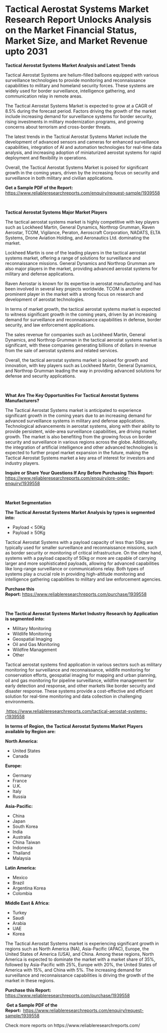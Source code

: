 <p><h1>Tactical Aerostat Systems Market Research Report Unlocks Analysis on the Market Financial Status, Market Size, and Market Revenue upto 2031</h1></p><p><strong>Tactical Aerostat Systems Market Analysis and Latest Trends</strong></p>
<p><p>Tactical Aerostat Systems are helium-filled balloons equipped with various surveillance technologies to provide monitoring and reconnaissance capabilities to military and homeland security forces. These systems are widely used for border surveillance, intelligence gathering, and communication relay in remote areas.</p><p>The Tactical Aerostat Systems Market is expected to grow at a CAGR of 8.5% during the forecast period. Factors driving the growth of the market include increasing demand for surveillance systems for border security, rising investments in military modernization programs, and growing concerns about terrorism and cross-border threats.</p><p>The latest trends in the Tactical Aerostat Systems Market include the development of advanced sensors and cameras for enhanced surveillance capabilities, integration of AI and automation technologies for real-time data analysis, and increasing adoption of miniaturized aerostat systems for rapid deployment and flexibility in operations.</p><p>Overall, the Tactical Aerostat Systems Market is poised for significant growth in the coming years, driven by the increasing focus on security and surveillance in both military and civilian applications.</p></p>
<p><strong>Get a Sample PDF of the Report:&nbsp;</strong> <a href="https://www.reliableresearchreports.com/enquiry/request-sample/1939558">https://www.reliableresearchreports.com/enquiry/request-sample/1939558</a></p>
<p>&nbsp;</p>
<p><strong>Tactical Aerostat Systems Major Market Players</strong></p>
<p><p>The tactical aerostat systems market is highly competitive with key players such as Lockheed Martin, General Dynamics, Northrop Grumman, Raven Aerostar, TCOM, Vigilance, Peraton, Aeroscraft Corporation, NADATS, ELTA Systems, Drone Aviation Holding, and Aeronautics Ltd. dominating the market.</p><p>Lockheed Martin is one of the leading players in the tactical aerostat systems market, offering a range of solutions for surveillance and reconnaissance missions. General Dynamics and Northrop Grumman are also major players in the market, providing advanced aerostat systems for military and defense applications.</p><p>Raven Aerostar is known for its expertise in aerostat manufacturing and has been involved in several key projects worldwide. TCOM is another prominent player in the market with a strong focus on research and development of aerostat technologies.</p><p>In terms of market growth, the tactical aerostat systems market is expected to witness significant growth in the coming years, driven by an increasing demand for surveillance and reconnaissance capabilities in defense, border security, and law enforcement applications.</p><p>The sales revenue for companies such as Lockheed Martin, General Dynamics, and Northrop Grumman in the tactical aerostat systems market is significant, with these companies generating billions of dollars in revenue from the sale of aerostat systems and related services.</p><p>Overall, the tactical aerostat systems market is poised for growth and innovation, with key players such as Lockheed Martin, General Dynamics, and Northrop Grumman leading the way in providing advanced solutions for defense and security applications.</p></p>
<p>&nbsp;</p>
<p><strong>What Are The Key Opportunities For Tactical Aerostat Systems Manufacturers?</strong></p>
<p><p>The Tactical Aerostat Systems market is anticipated to experience significant growth in the coming years due to an increasing demand for advanced surveillance systems in military and defense applications. Technological advancements in aerostat systems, along with their ability to provide persistent, wide-area surveillance capabilities, are driving market growth. The market is also benefiting from the growing focus on border security and surveillance in various regions across the globe. Additionally, the integration of artificial intelligence and other advanced technologies is expected to further propel market expansion in the future, making the Tactical Aerostat Systems market a key area of interest for investors and industry players.</p></p>
<p><strong>Inquire or Share Your Questions If Any Before Purchasing This Report:</strong> <a href="https://www.reliableresearchreports.com/enquiry/pre-order-enquiry/1939558">https://www.reliableresearchreports.com/enquiry/pre-order-enquiry/1939558</a></p>
<p>&nbsp;</p>
<p><strong>Market Segmentation</strong></p>
<p><strong>The Tactical Aerostat Systems Market Analysis by types is segmented into:</strong></p>
<p><ul><li>Payload < 50Kg</li><li>Payload ≥ 50Kg</li></ul></p>
<p><p>Tactical Aerostat Systems with a payload capacity of less than 50kg are typically used for smaller surveillance and reconnaissance missions, such as border security or monitoring of critical infrastructure. On the other hand, systems with a payload capacity of 50kg or more are capable of carrying larger and more sophisticated payloads, allowing for advanced capabilities like long-range surveillance or communications relay. Both types of systems play a crucial role in providing high-altitude monitoring and intelligence gathering capabilities to military and law enforcement agencies.</p></p>
<p><strong>Purchase this Report:&nbsp;</strong><a href="https://www.reliableresearchreports.com/purchase/1939558">https://www.reliableresearchreports.com/purchase/1939558</a></p>
<p>&nbsp;</p>
<p><strong>The Tactical Aerostat Systems Market Industry Research by Application is segmented into:</strong></p>
<p><ul><li>Military Monitoring</li><li>Wildlife Monitoring</li><li>Geospatial Imaging</li><li>Oil and Gas Monitoring</li><li>Wildfire Management</li><li>Other</li></ul></p>
<p><p>Tactical aerostat systems find application in various sectors such as military monitoring for surveillance and reconnaissance, wildlife monitoring for conservation efforts, geospatial imaging for mapping and urban planning, oil and gas monitoring for pipeline surveillance, wildfire management for early detection and response, and other markets like border security and disaster response. These systems provide a cost-effective and efficient solution for real-time monitoring and data collection in challenging environments.</p></p>
<p><a href="https://www.reliableresearchreports.com/tactical-aerostat-systems-r1939558">&nbsp;https://www.reliableresearchreports.com/tactical-aerostat-systems-r1939558</a></p>
<p><strong>In terms of Region, the Tactical Aerostat Systems Market Players available by Region are:</strong></p>
<p>
    <p> <strong> North America: </strong>
        <ul>
            <li>United States</li>
            <li>Canada</li>
        </ul>
        </p> 
    <p> <strong> Europe: </strong>
        <ul>
            <li>Germany</li>
            <li>France</li>
            <li>U.K.</li>
            <li>Italy</li>
            <li>Russia</li>
        </ul>
        </p> 
    <p> <strong> Asia-Pacific: </strong>
        <ul>
            <li>China</li>
            <li>Japan</li>
            <li>South Korea</li>
            <li>India</li>
            <li>Australia</li>
            <li>China Taiwan</li>
            <li>Indonesia</li>
            <li>Thailand</li>
            <li>Malaysia</li>
        </ul>
        </p> 
    <p> <strong> Latin America: </strong>
        <ul>
            <li>Mexico</li>
            <li>Brazil</li>
            <li>Argentina Korea</li>
            <li>Colombia</li>
        </ul>
        </p> 
    <p> <strong> Middle East & Africa: </strong>
        <ul>
            <li>Turkey</li>
            <li>Saudi</li>
            <li>Arabia</li>
            <li>UAE</li>
            <li>Korea</li>
        </ul>
    </p>
    </p>
<p><p>The Tactical Aerostat Systems market is experiencing significant growth in regions such as North America (NA), Asia-Pacific (APAC), Europe, the United States of America (USA), and China. Among these regions, North America is expected to dominate the market with a market share of 35%, followed by Asia-Pacific with 25%, Europe with 20%, the United States of America with 15%, and China with 5%. The increasing demand for surveillance and reconnaissance capabilities is driving the growth of the market in these regions.</p></p>
<p><strong>Purchase this Report: </strong><a href="https://www.reliableresearchreports.com/purchase/1939558">https://www.reliableresearchreports.com/purchase/1939558</a></p>
<p>&nbsp;<strong>Get a Sample PDF of the Report:&nbsp;&nbsp;</strong><a href="https://www.reliableresearchreports.com/enquiry/request-sample/1939558">https://www.reliableresearchreports.com/enquiry/request-sample/1939558</a></p>
<p><strong></strong></p>
<p>Check more reports on https://www.reliableresearchreports.com/</p>